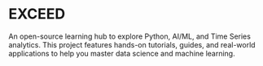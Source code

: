 # EXCEED
An open-source learning hub to explore Python, AI/ML, and Time Series analytics. This project features hands-on tutorials, guides, and real-world applications to help you master data science and machine learning.
